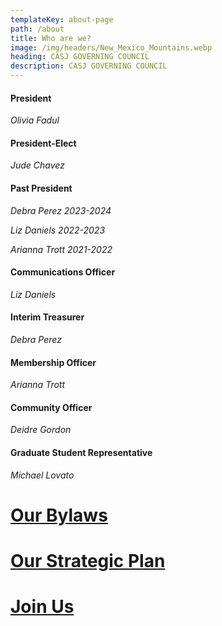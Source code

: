 ```yaml
---
templateKey: about-page
path: /about
title: Who are we?
image: /img/headers/New_Mexico_Mountains.webp
heading: CASJ GOVERNING COUNCIL
description: CASJ GOVERNING COUNCIL
---
```

#### President

*Olivia Fadul*

#### President-Elect

*Jude Chavez*

#### Past President

*Debra Perez 2023-2024*

*Liz Daniels 2022-2023*

*Arianna Trott 2021-2022*

#### Communications Officer

*Liz Daniels*

#### **Interim Treasurer**

*Debra Perez*

#### Membership Officer

*Arianna Trott*

#### Community Officer

*D﻿eidre Gordon*

#### Graduate Student Representative

*Michael Lovato*

# <a target="_blank" href="https://drive.google.com/file/d/1DWpXNYRD-heND5o2RGRt4OWWXYq8p5Fa/view?usp=sharing">Our Bylaws</a>

# <a target="_blank" href="https://drive.google.com/file/d/1OQ1teAnhuU5VSS-uWqO4RKLf0pW7Ngg2/view?usp=sharing">Our Strategic Plan</a>

# [Join Us](/contact)